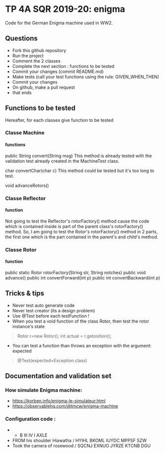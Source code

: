 # TP 4A SQR 2019-20: enigma
Code for the German Enigma machine used in WW2.

## Questions
- Fork this github repository
- Run the project
- Comment the 2 classes
- Complete the next section : functions to be tested
- Commit your changes (commit README.md)
- Make tests (call your test functions using the rule: GIVEN_WHEN_THEN) 
- Commit your changes
- On github, make a pull request 
- that ends

## Functions to be tested
Hereafter, for each classes give function to be tested 

### Classe Machine
#### functions
public String convert(String msg)
This method is already tested with the validation test already created in the MachineTest class. 

char convertChar(char c)
This method could be tested but it's too long to test. 

void advanceRotors()

### Classe Reflector
#### function
Not going to test the Reflector's rotorFactory() method cause the code which is contained inside is part of the parent class's rotorFactory() method. So, I am going to test the Rotor's rotorFactory() method in 2 parts, the first one which is the part contained in the parent's and child's method.


### Classe Rotor
#### function
public static Rotor rotorFactory(String str, String notches)
public void advance()
public int convertForward(int p)
public int convertBackward(int p)


## Tricks & tips

- Never test auto generate code
- Never test creator (its a design problem)
- Use @Test before each testFunction !
- When you test a void function of the class Rotor, then test the rotor instance's state
> Rotor r=new Rotor();
> int actual = r.getosition();
- You can test a function than throws an exception with the argument: expected
> @Test(expected=Exception.class)

## Documentation and validation set
### How simulate Enigma machine:
- https://korben.info/enigma-le-simulateur.html
- https://observablehq.com/@tmcw/enigma-machine
### Configuration code :
- * B III IV I AXLE
- FROM his shoulder Hiawatha / HYIHL BKOML IUYDC MPPSF SZW
- Took the camera of rosewood / SQCNJ EXNUO JYRZE KTCNB DGU



 